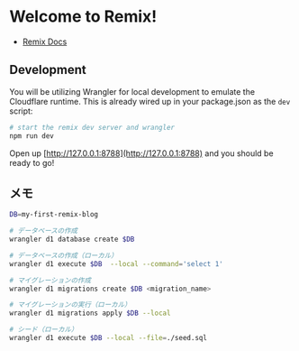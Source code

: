 # Welcome to Remix!

- [Remix Docs](https://remix.run/docs)

## Development

You will be utilizing Wrangler for local development to emulate the Cloudflare runtime. This is already wired up in your package.json as the `dev` script:

```sh
# start the remix dev server and wrangler
npm run dev
```

Open up [http://127.0.0.1:8788](http://127.0.0.1:8788) and you should be ready to go!

## メモ

```bash
DB=my-first-remix-blog

# データベースの作成
wrangler d1 database create $DB

# データベースの作成（ローカル）
wrangler d1 execute $DB  --local --command='select 1'

# マイグレーションの作成
wrangler d1 migrations create $DB <migration_name>

# マイグレーションの実行（ローカル）
wrangler d1 migrations apply $DB --local

# シード（ローカル）
wrangler d1 execute $DB --local --file=./seed.sql
```
